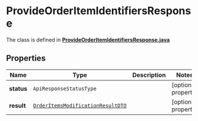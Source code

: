 

# ProvideOrderItemIdentifiersResponse

The class is defined in **[ProvideOrderItemIdentifiersResponse.java](../../src/main/java/org/openapitools/model/ProvideOrderItemIdentifiersResponse.java)**

## Properties

Name | Type | Description | Notes
------------ | ------------- | ------------- | -------------
**status** | `ApiResponseStatusType` |  |  [optional property]
**result** | [`OrderItemsModificationResultDTO`](OrderItemsModificationResultDTO.md) |  |  [optional property]




